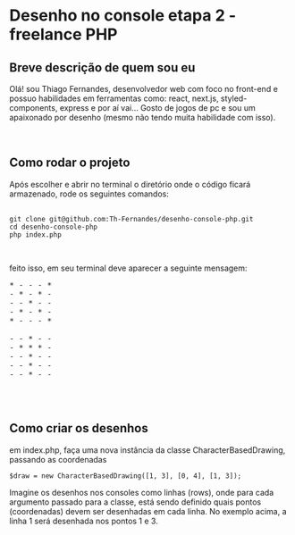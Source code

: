   <h1> Desenho no console etapa 2 - freelance PHP</h1>
<div>
  <h2>Breve descrição de quem sou eu</h2>
  <p>
    Olá! sou Thiago Fernandes, desenvolvedor web com foco no front-end e possuo habilidades em ferramentas como: react, next.js, styled-components, express e por aí vai... Gosto de jogos de pc e sou um apaixonado por desenho (mesmo não tendo muita habilidade com isso).
  </p>
</div>
<br/>

<div>
  <h2>Como rodar o projeto</h2>
  <p>Após escolher e abrir no terminal o diretório onde o código ficará armazenado, rode os seguintes comandos:</p>
  <pre>
    <code>
git clone git@github.com:Th-Fernandes/desenho-console-php.git
cd desenho-console-php
php index.php
    </code>
  </pre>

  <p>
    feito isso, em seu terminal deve aparecer a seguinte mensagem:
  </p>

  <pre>
* - - - *
- * - * -
- - * - -
- * - * -
* - - - *

- - * - -
- * * * -
- - * - -
- - * - -
- - * - -
  </pre>
</div>
<br/>

<div>
  <h2>Como criar os desenhos</h2>

  <p>em index.php, faça uma nova instância da classe CharacterBasedDrawing, passando as coordenadas</p>
  <code>$draw = new CharacterBasedDrawing([1, 3], [0, 4], [1, 3]);</code>
  <p>
  Imagine os desenhos nos consoles como linhas (rows), onde para cada argumento passado para a classe,
  está sendo definido quais pontos (coordenadas) devem ser desenhadas em cada linha. No exemplo acima, a linha 1
  será desenhada nos pontos 1 e 3.
  </p>
</div>
<br/>